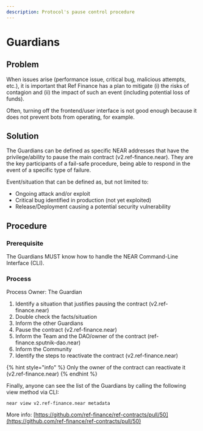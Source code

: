 ```yaml
---
description: Protocol's pause control procedure
---
```


# Guardians

## Problem

When issues arise (performance issue, critical bug, malicious attempts, etc.), it is important that Ref Finance has a plan to mitigate (i) the risks of contagion and (ii) the impact of such an event (including potential loss of funds).

Often, turning off the frontend/user interface is not good enough because it does not prevent bots from operating, for example.

## Solution

The Guardians can be defined as specific NEAR addresses that have the privilege/ability to pause the main contract (v2.ref-finance.near). They are the key participants of a fail-safe procedure, being able to respond in the event of a specific type of failure.

Event/situation that can be defined as, but not limited to:

* Ongoing attack and/or exploit
* Critical bug identified in production (not yet exploited)
* Release/Deployment causing a potential security vulnerability

## **Procedure**

### **Prerequisite**

The Guardians MUST know how to handle the NEAR Command-Line Interface (CLI).

### **Process**

Process Owner: The Guardian

1. Identify a situation that justifies pausing the contract (v2.ref-finance.near)
2. Double check the facts/situation
3. Inform the other Guardians
4. Pause the contract (v2.ref-finance.near)
5. Inform the Team and the DAO/owner of the contract (ref-finance.sputnik-dao.near)&#x20;
6. Inform the Community
7. Identify the steps to reactivate the contract (v2.ref-finance.near)

{% hint style="info" %}
Only the owner of the contract can reactivate it (v2.ref-finance.near)
{% endhint %}

Finally, anyone can see the list of the Guardians by calling the following view method via CLI:

```
near view v2.ref-finance.near metadata
```

More info: [https://github.com/ref-finance/ref-contracts/pull/50](https://github.com/ref-finance/ref-contracts/pull/50)
